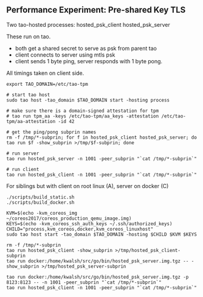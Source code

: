 Performance Experiment: Pre-shared Key TLS
------------------------------------------

Two tao-hosted processes:
 hosted_psk_client
 hosted_psk_server

These run on tao.
 - both get a shared secret to serve as psk from parent tao
 - client connects to server using mtls psk
 - client sends 1 byte ping, server responds with 1 byte pong.

All timings taken on client side.

    export TAO_DOMAIN=/etc/tao-tpm

    # start tao host
    sudo tao host -tao_domain $TAO_DOMAIN start -hosting process

    # make sure there is a domain-signed attestation for tpm
    # tao run tpm_aa -keys /etc/tao-tpm/aa_keys -attestation /etc/tao-tpm/aa-attestation -id 42

    # get the ping/pong subprin names
    rm -f /tmp/*-subprin; for f in hosted_psk_client hosted_psk_server; do tao run $f -show_subprin >/tmp/$f-subprin; done

    # run server
    tao run hosted_psk_server -n 1001 -peer_subprin "`cat /tmp/*-subprin`"

    # run client
    tao run hosted_psk_client -n 1001 -peer_subprin "`cat /tmp/*-subprin`"

For siblings but with client on root linux (A), server on docker (C)

    ./scripts/build_static.sh
    ./scripts/build_docker.sh

    KVM=$(echo -kvm_coreos_img ~/coreos2017/coreos_production_qemu_image.img)
    KEYS=$(echo -kvm_coreos_ssh_auth_keys ~/.ssh/authorized_keys)
    CHILD="process,kvm_coreos,docker,kvm_coreos_linuxhost"
    sudo tao host start -tao_domain $TAO_DOMAIN -hosting $CHILD $KVM $KEYS

    rm -f /tmp/*-subprin
    tao run hosted_psk_client -show_subprin >/tmp/hosted_psk_client-subprin
    tao run docker:/home/kwalsh/src/go/bin/hosted_psk_server.img.tgz -- -show_subprin >/tmp/hosted_psk_server-subprin

    tao run docker:/home/kwalsh/src/go/bin/hosted_psk_server.img.tgz -p 8123:8123 -- -n 1001 -peer_subprin "`cat /tmp/*-subprin`"
    tao run hosted_psk_client -n 1001 -peer_subprin "`cat /tmp/*-subprin`"


